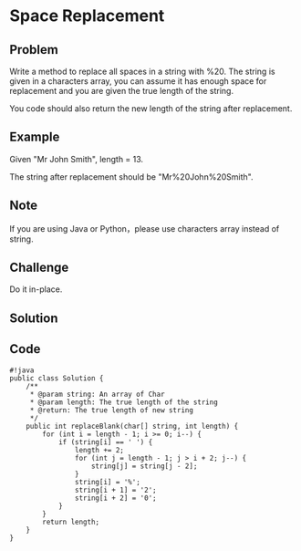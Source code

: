 Space Replacement
===


Problem
-------

Write a method to replace all spaces in a string with %20. The string is given in a characters array, you can assume it has enough space for replacement and you are given the true length of the string.

You code should also return the new length of the string after replacement.

Example
-------

Given "Mr John Smith", length = 13.

The string after replacement should be "Mr%20John%20Smith".

Note
---------

If you are using Java or Python，please use characters array instead of string.

Challenge
---------

Do it in-place.

Solution
--------

Code
----

    #!java
    public class Solution {
        /**
         * @param string: An array of Char
         * @param length: The true length of the string
         * @return: The true length of new string
         */
        public int replaceBlank(char[] string, int length) {
            for (int i = length - 1; i >= 0; i--) {
                if (string[i] == ' ') {
                    length += 2;
                    for (int j = length - 1; j > i + 2; j--) {
                        string[j] = string[j - 2];
                    }
                    string[i] = '%';
                    string[i + 1] = '2';
                    string[i + 2] = '0';
                }
            }
            return length;
        }
    }